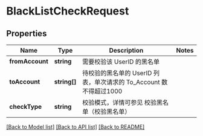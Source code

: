 # BlackListCheckRequest

## Properties
Name | Type | Description | Notes
------------ | ------------- | ------------- | -------------
**fromAccount** | **string** | 需要校验该 UserID 的黑名单 | 
**toAccount** | **string[]** | 待校验的黑名单的 UserID 列表，单次请求的 To_Account 数不得超过1000 | 
**checkType** | **string** | 校验模式，详情可参见 校验黑名单（校验黑名单） | 

[[Back to Model list]](../README.md#documentation-for-models) [[Back to API list]](../README.md#documentation-for-api-endpoints) [[Back to README]](../README.md)


